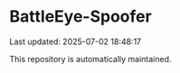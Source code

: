 # BattleEye-Spoofer

Last updated: 2025-07-02 18:48:17

This repository is automatically maintained.
